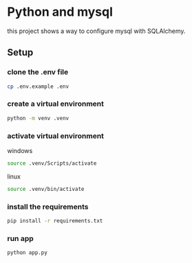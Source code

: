 # Python and mysql

this project shows a way to configure mysql with SQLAlchemy.

## Setup

### clone the .env file

```bash
cp .env.example .env
```

### create a virtual environment

```bash
python -m venv .venv
```

### activate virtual environment

windows

```bash
source .venv/Scripts/activate
```

linux

```bash
source .venv/bin/activate
```

### install the requirements

```bash
pip install -r requirements.txt
```

### run app

```bash
python app.py
```
